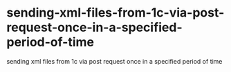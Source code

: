 # sending-xml-files-from-1c-via-post-request-once-in-a-specified-period-of-time
sending xml files from 1c via post request once in a specified period of time
